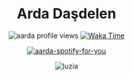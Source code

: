 <h1 align="center">Arda Daşdelen</h1>

<p align="center">
  <img src="https://komarev.com/ghpvc/?username=ardadasdelen" alt="aarda profile views"></a>
  <a href="https://bit.ly/ardadasdelen">
    <img src="https://wakatime.com/badge/user/a5a7e9a1-f323-41da-a78c-cef00e6d45a5.svg" alt="Waka Time" />
  </a>
</p>

<p align="center">
  <a href="https://spotify-github-profile.kittinanx.com/api/view?uid=su8ifhnt52og805ngstk1hcej&redirect=true">
    <img src="https://spotify-github-profile.kittinanx.com/api/view?uid=su8ifhnt52og805ngstk1hcej&cover_image=false&theme=default&show_offline=false&background_color=121212&interchange=false&bar_color=53b14f&bar_color_cover=true" alt="aarda-spotify-for-you">
  </a>
</p>

<p align="center">
  <img src="https://profile-readme-generator.com/assets/snake.svg" alt="luzia" />
</p>
